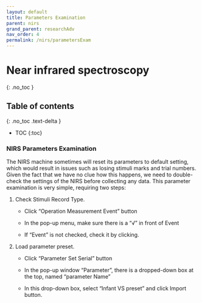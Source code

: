 ```yaml
---
layout: default
title: Parameters Examination
parent: nirs
grand_parent: researchAdv
nav_order: 4
permalink: /nirs/parametersExam
---
```


# Near infrared spectroscopy
{: .no_toc }

## Table of contents
{: .no_toc .text-delta }

* TOC
{:toc}

### NIRS Parameters Examination

The NIRS machine sometimes will reset its parameters to default setting, which would result in issues such as losing stimuli marks and trial numbers. Given the fact that we have no clue how this happens, we need to double-check the settings of the NIRS before collecting any data. This parameter examination is very simple, requiring two steps: 

1. Check Stimuli Record Type. 
    - Click “Operation Measurement Event” button 

    - In the pop-up menu, make sure there is a “√” in front of Event 

    - If “Event” is not checked, check it by clicking. 

2. Load parameter preset. 
    - Click “Parameter Set Serial” button 
    
    - In the pop-up window “Parameter”, there is a dropped-down box at the top, named “parameter Name” 
    - In this drop-down box, select “Infant VS preset” and click Import button. 